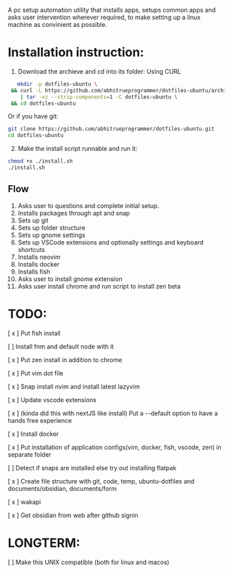 A pc setup automation utility that installs apps, setups common apps and asks user intervention wherever required, to make setting up a linux machine as convinient as possible. 

# Installation instruction: 
1. Download the archieve and cd into its folder:
Using CURL
 ```sh
    mkdir -p dotfiles-ubuntu \
  && curl -L https://github.com/abhitrueprogrammer/dotfiles-ubuntu/archive/refs/heads/main.tar.gz \
     | tar -xz --strip-components=1 -C dotfiles-ubuntu \
  && cd dotfiles-ubuntu
```
Or if you have git:
```sh
git clone https://github.com/abhitrueprogrammer/dotfiles-ubuntu.git
cd dotfiles-ubuntu
```
2. Make the install script runnable and run it:
```sh
chmod +x ./install.sh
./install.sh
```
## Flow
1. Asks user to questions and complete initial setup. 
2. Installs packages through apt and snap
3. Sets up git
4. Sets up folder structure
5. Sets up gnome settings
6. Sets up VSCode extensions and optionally settings and keyboard shortcuts
7. Installs neovim
8. Installs docker
9. Installs fish
10. Asks user to install gnome extension
11. Asks user install chrome and run script to install zen beta


# TODO:
[ x ] Put fish install

[ ] Install fnm and default node with it

[ x ] Put zen install in addition to chrome

[ x ] Put vim dot file

[ x ] Snap install nvim and install latest lazyvim

[ x ] Update vscode extensions

[ x ] (kinda did this with nextJS like install) Put a --default option to have a hands free experience

[ x ] Install docker

[ x ] Put installation of application configs(vim, docker, fish, vscode, zen) in separate folder

[ ] Detect if snaps are installed else try out installing flatpak

[ x ] Create file structure with git, code, temp, ubuntu-dotfiles and documents/obsidian, documents/form

[ x ] wakapi 

[ x ] Get obsidian from web after github signin 

# LONGTERM: 
[ ] Make this UNIX compatible (both for linux and macos)
